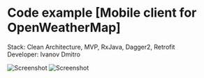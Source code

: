 # Code example [Mobile client for OpenWeatherMap]
Stack: Clean Architecture, MVP, RxJava, Dagger2, Retrofit
<br/>Developer: Ivanov Dmitro

![Screenshot](http://oi66.tinypic.com/2ni6t8g.jpg)
![Screenshot](http://oi64.tinypic.com/2eajx91.jpg)
